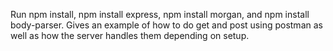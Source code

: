Run npm install, npm install express, npm install morgan, and npm install body-parser.
Gives an example of how to do get and post using postman as well as  how the server handles them depending on setup.
